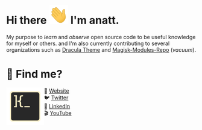 # Hi there <img width="50" height="50" src="./share/img/hi.gif"> I'm anatt.

My purpose to *learn* and *observe* open source code to be useful knowledge for myself or others. and I'm also currently contributing to several organizations such as [Dracula Theme](<https://github.com/dracula/>) and [Magisk-Modules-Repo](<https://github.com/Magisk-Modules-Repo/>) (*vacuum*).

# 🔎 Find me?

<img align="left" width="100" height="100" src="./share/img/shell.svg">

🚀 [Website](https://0x5df.github.io)</br>
🐦 [Twitter](https://twitter.com/R007MMXV)</br>
💼 [LinkedIn](https://www.linkedin.com/in/andreattamimi)</br>
🎬 [YouTube](https://www.youtube.com/channel/UCKeqgzkfyowT1N-zIpGw-NA)</br>

<!-- [![profile](https://github.com/0x5df.png?size=100)](https://github.com/0x5df) -->
